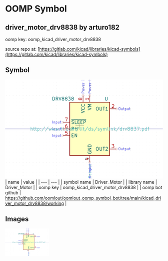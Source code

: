 # OOMP Symbol  
## driver_motor_drv8838  by arturo182  
  
oomp key: oomp_kicad_driver_motor_drv8838  
  
source repo at: [https://gitlab.com/kicad/libraries/kicad-symbols](https://gitlab.com/kicad/libraries/kicad-symbols)  
## Symbol  
  
[![working.png](working_600.png)](working.png)  
| name | value | 
| --- | --- | 
| symbol name | Driver_Motor | 
| library name | Driver_Motor | 
| oomp key | oomp_kicad_driver_motor_drv8838 | 
| oomp bot github | https://github.com/oomlout/oomlout_oomp_symbol_bot/tree/main/kicad_driver_motor_drv8838/working | 
## Images  
  
[![working.png](working_140.png)](working.png)  
